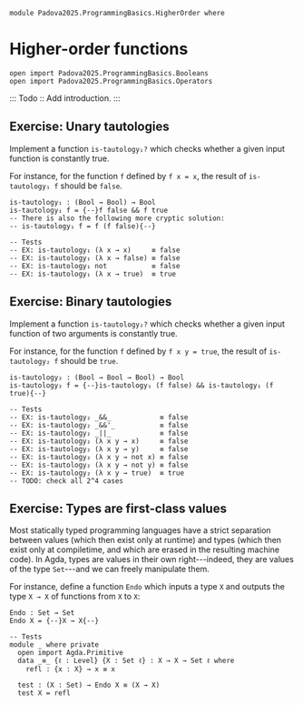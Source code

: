 ```
module Padova2025.ProgrammingBasics.HigherOrder where
```

# Higher-order functions

```
open import Padova2025.ProgrammingBasics.Booleans
open import Padova2025.ProgrammingBasics.Operators
```

::: Todo ::
Add introduction.
:::


## Exercise: Unary tautologies

Implement a function `is-tautology₁?` which checks whether a given input
function is constantly true.

For instance, for the function `f` defined by `f x = x`, the result of
`is-tautology₁ f` should be `false`.

```
is-tautology₁ : (Bool → Bool) → Bool
is-tautology₁ f = {--}f false && f true
-- There is also the following more cryptic solution:
-- is-tautology₁ f = f (f false){--}

-- Tests
-- EX: is-tautology₁ (λ x → x)     ≡ false
-- EX: is-tautology₁ (λ x → false) ≡ false
-- EX: is-tautology₁ not           ≡ false
-- EX: is-tautology₁ (λ x → true)  ≡ true
```

<!--
TODO: Exercises about...
- verifying that is-tautology₁ does what it should do
- verifying the clever solution "f (f false)"
-->


## Exercise: Binary tautologies

Implement a function ``is-tautology₂?`` which checks whether a given input
function of two arguments is constantly true.

For instance, for the function `f` defined by `f x y = true`, the result of
`is-tautology₂ f` should be `true`.

```
is-tautology₂ : (Bool → Bool → Bool) → Bool
is-tautology₂ f = {--}is-tautology₁ (f false) && is-tautology₁ (f true){--}

-- Tests
-- EX: is-tautology₂ _&&_            ≡ false
-- EX: is-tautology₂ _&&'_           ≡ false
-- EX: is-tautology₂ _||_            ≡ false
-- EX: is-tautology₂ (λ x y → x)     ≡ false
-- EX: is-tautology₂ (λ x y → y)     ≡ false
-- EX: is-tautology₂ (λ x y → not x) ≡ false
-- EX: is-tautology₂ (λ x y → not y) ≡ false
-- EX: is-tautology₂ (λ x y → true)  ≡ true
-- TODO: check all 2^4 cases
```


## Exercise: Types are first-class values

Most statically typed programming languages have a strict separation between
values (which then exist only at runtime) and types (which then exist only at
compiletime, and which are erased in the resulting machine code). In Agda,
types are values in their own right---indeed, they are values of the type
`Set`---and we can freely manipulate them.

For instance, define a function `Endo` which inputs a type `X` and outputs the
type `X → X` of functions from `X` to `X`:

```
Endo : Set → Set
Endo X = {--}X → X{--}

-- Tests
module _ where private
  open import Agda.Primitive
  data _≡_ {ℓ : Level} {X : Set ℓ} : X → X → Set ℓ where
    refl : {x : X} → x ≡ x

  test : (X : Set) → Endo X ≡ (X → X)
  test X = refl
```
